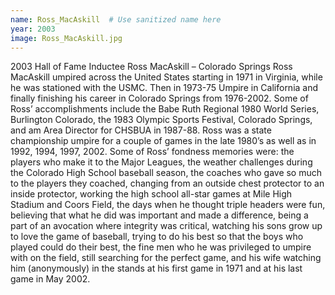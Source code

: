 ```yaml
---
name: Ross_MacAskill  # Use sanitized name here
year: 2003
image: Ross_MacAskill.jpg
---
```


2003 Hall of Fame Inductee Ross MacAskill – Colorado Springs
Ross MacAskill umpired across the United States starting in 1971 in Virginia, while he was
stationed with the USMC. Then in 1973-75 Umpire in California and finally finishing his
career in Colorado Springs from 1976-2002. Some of Ross’ accomplishments include the
Babe Ruth Regional 1980 World Series, Burlington Colorado, the 1983 Olympic Sports
Festival, Colorado Springs, and am Area Director for CHSBUA in 1987-88. Ross was a state
championship umpire for a couple of games in the late 1980’s as well as in 1992, 1994,
1997, 2002.
Some of Ross’ fondness memories were: the players who make it to the Major Leagues, the
weather challenges during the Colorado High School baseball season, the coaches who gave
so much to the players they coached, changing from an outside chest protector to an inside
protector, working the high school all-star games at Mile High Stadium and Coors Field, the
days when he thought triple headers were fun, believing that what he did was important
and made a difference, being a part of an avocation where integrity was critical, watching
his sons grow up to love the game of baseball, trying to do his best so that the boys who
played could do their best, the fine men who he was privileged to umpire with on the field,
still searching for the perfect game, and his wife watching him (anonymously) in the stands
at his first game in 1971 and at his last game in May 2002.